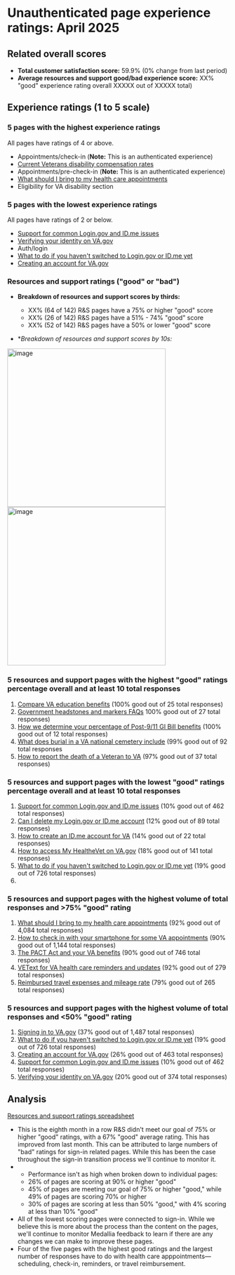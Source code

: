 # Unauthenticated page experience ratings: April 2025
## Related overall scores
- **Total customer satisfaction score:** 59.9% (0% change from last period)
- **Average resources and support good/bad experience score:** XX% "good" experience rating overall XXXXX out of XXXXX total)

## Experience ratings (1 to 5 scale)

### 5 pages with the highest experience ratings 
All pages have ratings of 4 or above.
- Appointments/check-in (**Note:** This is an authenticated experience)
- [Current Veterans disability compensation rates](https://www.va.gov/disability/compensation-rates/veteran-rates/)
- Appointments/pre-check-in (**Note:** This is an authenticated experience)
- [What should I bring to my health care appointments](https://www.va.gov/resources/what-should-i-bring-to-my-health-care-appointments/)
- Eligibility for VA disability section
      
### 5 pages with the lowest experience ratings
All pages have ratings of 2 or below.
- [Support for common Login.gov and ID.me issues](https://www.va.gov/resources/support-for-common-logingov-and-idme-issues/)
- [Verifying your identity on VA.gov](https://www.va.gov/resources/verifying-your-identity-on-vagov/)
- Auth/login
- [What to do if you haven't switched to Login.gov or ID.me yet](https://www.va.gov/resources/what-to-do-if-you-havent-switched-to-logingov-or-idme-yet/)
- [Creating an account for VA.gov](https://www.va.gov/resources/creating-an-account-for-vagov/)
  
### Resources and support ratings ("good" or "bad")

- **Breakdown of resources and support scores by thirds:**
  - XX% (64 of 142) R&S pages have a 75% or higher "good" score
  - XX% (26 of 142) R&S pages have a 51% - 74% "good" score
  - XX% (52 of 142) R&S pages have a 50% or lower "good" score
    
- **Breakdown of resources and support scores by 10s:*

<img width="361" alt="image" src="https://github.com/user-attachments/assets/6d5a9a2d-9f14-4e59-b041-fed1c5d9d561" />
  
<img width="361" alt="image" src="https://github.com/user-attachments/assets/499ff29c-f84c-4922-896b-8930ba5a6ecd" />


### 5 resources and support pages with the highest "good" ratings percentage overall and at least 10 total responses

1. [Compare VA education benefits](https://www.va.gov/resources/compare-va-education-benefits/) (100% good out of 25 total responses)
2. [Government headstones and markers FAQs](https://www.va.gov/resources/government-headstones-and-markers-faqs/) 100% good out of 27 total responses)
3. [How we determine your percentage of Post-9/11 GI Bill benefits](https://www.va.gov/resources/how-we-determine-your-percentage-of-post-911-gi-bill-benefits/) (100% good out of 12 total responses)
4. [What does burial in a VA national cemetery include](https://www.va.gov/resources/what-does-burial-in-a-va-national-cemetery-include/) (99% good out of 92 total responses
5. [How to report the death of a Veteran to VA](https://www.va.gov/resources/how-to-report-the-death-of-a-veteran-to-va/) (97% good out of 37 total responses)
   
### 5 resources and support pages with the lowest "good" ratings percentage overall and at least 10 total responses

1. [Support for common Login.gov and ID.me issues](https://www.va.gov/resources/support-for-common-logingov-and-idme-issues/) (10% good out of 462 total responses)
2. [Can I delete my Login.gov or ID.me account](https://www.va.gov/resources/can-i-delete-my-logingov-or-idme-account/) (12% good out of 89 total responses)
3. [How to create an ID.me account for VA](https://www.va.gov/resources/how-to-create-an-idme-account-for-va/) (14% good out of 22 total responses)
4. [How to access My HealtheVet on VA.gov](https://www.va.gov/resources/how-to-access-my-healthevet-on-vagov/) (18% good out of 141 total responses)
5. [What to do if you haven't switched to Login.gov or ID.me yet](https://www.va.gov/resources/what-to-do-if-you-havent-switched-to-logingov-or-idme-yet/) (19% good out of 726 total responses)
6.            
### 5 resources and support pages with the highest volume of total responses and >75% "good" rating

1. [What should I bring to my health care appointments](https://www.va.gov/resources/what-should-i-bring-to-my-health-care-appointments/) (92% good out of 4,084 total responses)
2. [How to check in with your smartphone for some VA appointments](https://www.va.gov/resources/how-to-check-in-with-your-smartphone-for-some-va-appointments/) (90% good out of 1,144 total responses)
3. [The PACT Act and your VA benefits](https://www.va.gov/resources/the-pact-act-and-your-va-benefits/) (90% good out of 746 total responses)
4. [VEText for VA health care reminders and updates](https://www.va.gov/resources/vetext-for-va-health-care-reminders-and-updates/) (92% good out of 279 total responses)
5. [Reimbursed travel expenses and mileage rate](https://www.va.gov/resources/reimbursed-va-travel-expenses-and-mileage-rate/) (79% good out of 265 total responses)
        
### 5 resources and support pages with the highest volume of total responses and <50% "good" rating

1. [Signing in to VA.gov](https://www.va.gov/resources/signing-in-to-vagov/) (37% good out of 1,487 total responses)
2. [What to do if you haven't switched to Login.gov or ID.me yet](https://www.va.gov/resources/what-to-do-if-you-havent-switched-to-logingov-or-idme-yet/) (19% good out of 726 total responses)
3. [Creating an account for VA.gov](https://www.va.gov/resources/creating-an-account-for-vagov/) (26% good out of 463 total responses)
4. [Support for common Login.gov and ID.me issues](https://www.va.gov/resources/support-for-common-logingov-and-idme-issues/) (10% good out of 462 total responses)
5. [Verifying your identity on VA.gov](https://www.va.gov/resources/verifying-your-identity-on-vagov/) (20% good out of 374 total responses)   
   
## Analysis
[Resources and support ratings spreadsheet](https://dvagov-my.sharepoint.com/:x:/r/personal/randi_hecht_va_gov/Documents/Documents/Analytics/April%202025%20good%20bad%20ratings.xlsx?d=wbdf08c426bb14656ac9821236595eb86&csf=1&web=1&e=nlWQK6)
- This is the eighth month in a row R&S didn't meet our goal of 75% or higher "good" ratings, with a 67% "good" average rating. This has improved from last month. This can be attributed to large numbers of "bad" ratings for sign-in related pages. While this has been the case throughout the sign-in transition process we'll continue to monitor it.
- - Performance isn't as high when broken down to individual pages:
  - 26% of pages are scoring at 90% or higher "good"
  - 45% of pages are meeting our goal of 75% or higher "good," while 49% of pages are scoring 70% or higher
  - 30% of pages are scoring at less than 50% "good," with 4% scoring at less than 10% "good" 
- All of the lowest scoring pages were connected to sign-in. While we believe this is more about the process than the content on the pages, we'll continue to monitor Medallia feedback to learn if there are any changes we can make to improve these pages.
- Four of the five pages with the highest good ratings and the largest number of responses have to do with health care apppointments—scheduling, check-in, reminders, or travel reimbursement.
